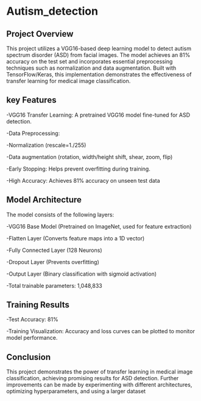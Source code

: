 # Autism_detection

## Project Overview

This project utilizes a VGG16-based deep learning model to detect autism spectrum disorder (ASD) from facial images. The model achieves an 81% accuracy on the test set and incorporates essential preprocessing techniques such as normalization and data augmentation. Built with TensorFlow/Keras, this implementation demonstrates the effectiveness of transfer learning for medical image classification.

## key Features

-VGG16 Transfer Learning: A pretrained VGG16 model fine-tuned for ASD detection.

-Data Preprocessing:

-Normalization (rescale=1./255)

-Data augmentation (rotation, width/height shift, shear, zoom, flip)

-Early Stopping: Helps prevent overfitting during training.

-High Accuracy: Achieves 81% accuracy on unseen test data


## Model Architecture  

The model consists of the following layers:

-VGG16 Base Model (Pretrained on ImageNet, used for feature extraction)

-Flatten Layer (Converts feature maps into a 1D vector)

-Fully Connected Layer (128 Neurons)

-Dropout Layer (Prevents overfitting)

-Output Layer (Binary classification with sigmoid activation)

-Total trainable parameters: 1,048,833

## Training Results

-Test Accuracy: 81%

-Training Visualization: Accuracy and loss curves can be plotted to monitor model performance.

## Conclusion

This project demonstrates the power of transfer learning in medical image classification, achieving promising results for ASD detection. Further improvements can be made by experimenting with different architectures, optimizing hyperparameters, and using a larger dataset

